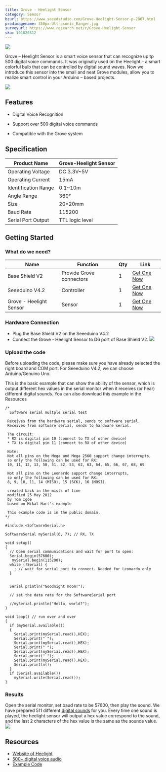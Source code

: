 ```yaml
---
title: Grove - Heelight Sensor
category: Sensor
bzurl: https://www.seeedstudio.com/Grove-Heelight-Sensor-p-2867.html
prodimagename: 350px-Ultrasonic_Ranger.jpg
surveyurl: https://www.research.net/r/Grove-Heelight-Sensor
sku: 101020312
---
```

![](https://github.com/SeeedDocument/Grove_Heelight_Sensor/raw/master/img/Heelight%20Sensor%20plus%20coin.jpg)

Grove – Heelight Sensor is a smart voice sensor that can recognize up tp 500 digital voice commands. It was originally used on the Heelight – a smart colorful bulb that can be controlled by digital sound waves. Now we introduce this sensor into the small and neat Grove modules, allow you to realize smart control in your Arduino – based projects.

[![](https://github.com/SeeedDocument/Seeed-WiKi/raw/master/docs/images/300px-Get_One_Now_Banner-ragular.png)](https://www.seeedstudio.com/Grove-Heelight-Sensor-p-2867.html)

## Features

- Digital Voice Recognition

- Support over 500 digital voice commands

- Compatible with the Grove system

## Specification

| Product Name         | Grove-Heelight Sensor |
|----------------------|-----------------------|
| Operating Voltage    | DC 3.3V~5V            |
| Operating Current    | 15mA                  |
| Identification Range | 0.1~10m               |
| Angle Range          | 360°                  |
| Size                 | 20*20mm               |
| Baud Rate            | 115200                |
| Serial Port Output   | TTL logic level       |

## Getting Started
### What do we need?
|Name	|Function|	Qty	|Link|
|---|---|---|---|
|Base Shield V2|	Provide Grove connectors	|1	|[Get One Now](https://www.seeedstudio.com/Base-Shield-V2-p-1378.html)|
|Seeeduino V4.2|	Controller	|1	|[Get One Now](https://www.seeedstudio.com/Seeeduino-V4.2-p-2517.html)|
|Grove - Heelight Sensor	|Sensor|	1|	[Get One Now](https://www.seeedstudio.com/Grove-Heelight-Sensor-p-2867.html)|

### Hardware Connection
- Plug the Base Shield V2 on the Seeeduino V4.2
- Connect the Grove - Heelight Sensor to D6 port of Base Shield V2.
![](https://github.com/SeeedDocument/Grove_Heelight_Sensor/raw/master/img/hardware%20connection.JPG)

### Upload the code
Before uploading the code, please make sure you have already selected the right board and COM port. For Seeeduino V4.2, we can choose Arduino/Genuino Uno.

This is the basic example that can show the ability of the sensor, which is output different hex values in the serial monitor when it receives (or hear) different digital sounds. You can also download this example in the Resources
```
/*
  Software serial multple serial test

 Receives from the hardware serial, sends to software serial.
 Receives from software serial, sends to hardware serial.

 The circuit:
 * RX is digital pin 10 (connect to TX of other device)
 * TX is digital pin 11 (connect to RX of other device)

 Note:
 Not all pins on the Mega and Mega 2560 support change interrupts,
 so only the following can be used for RX:
 10, 11, 12, 13, 50, 51, 52, 53, 62, 63, 64, 65, 66, 67, 68, 69

 Not all pins on the Leonardo support change interrupts,
 so only the following can be used for RX:
 8, 9, 10, 11, 14 (MISO), 15 (SCK), 16 (MOSI).

 created back in the mists of time
 modified 25 May 2012
 by Tom Igoe
 based on Mikal Hart's example

 This example code is in the public domain.
*/

#include <SoftwareSerial.h>

SoftwareSerial mySerial(6, 7); // RX, TX

void setup()
{
  // Open serial communications and wait for port to open:
  Serial.begin(57600);
   mySerial.begin(115200);
  while (!Serial) {
    ; // wait for serial port to connect. Needed for Leonardo only
  }


  Serial.println("Goodnight moon!");

  // set the data rate for the SoftwareSerial port

  //mySerial.println("Hello, world?");
}

void loop() // run over and over
{
  if (mySerial.available())
  {
    Serial.print(mySerial.read(),HEX);
    Serial.print(" ");
    Serial.print(mySerial.read(),HEX);
    Serial.print(" ");
    Serial.print(mySerial.read(),HEX);
    Serial.print(" ");
    Serial.print(mySerial.read(),HEX);
    Serial.println();
  }
  if (Serial.available())
    mySerial.write(Serial.read());
}
```
### Results
Open the serial monitor, set baud rate to be 57600, then play the sound. We have prepared 511 different [digital sounds](https://github.com/SeeedDocument/Grove_Heelight_Sensor/raw/master/res/audio.zip) for you. Every time one sound is played, the heelight sensor will output a hex value correspond to the sound, and the last 2 characters of the hex value is the same as the sounds value.
![](https://github.com/SeeedDocument/Grove_Heelight_Sensor/raw/master/img/heelight%20sensor%20output.png)


## Resources
- [Website of Heelight](http://www.heelight.com/)
- [500+ digital voice audio](https://github.com/SeeedDocument/Grove_Heelight_Sensor/raw/master/res/audio.zip)
- [Example Code](https://github.com/SeeedDocument/Grove_Heelight_Sensor/tree/master/res/Grove_-_Heelight_Sensor_example)
